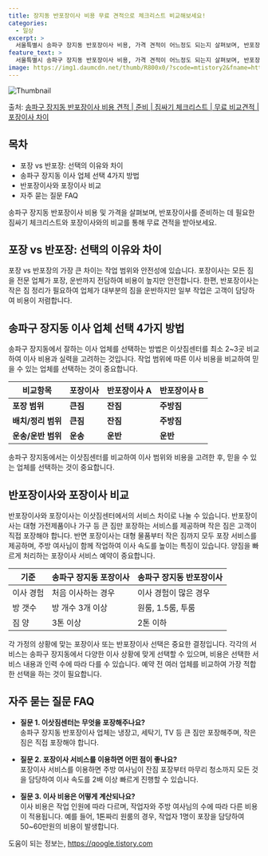 ```yaml
---
title: 장지동 반포장이사 비용 무료 견적으로 체크리스트 비교해보세요!
categories:
  - 일상
excerpt: >
  서울특별시 송파구 장지동 반포장이사 비용, 가격 견적이 어느정도 되는지 살펴보며, 반포장이사를 준비함에 있어 짐싸기 준비 체크리스트가 무엇인지 보겠습니다. 마지막으로 포장이사와 차이점을 통해 무료 비교견적으로 어떤 것이 더 합리적인 선택인지 공유 드립니다.송파구 장지동 포장이사 견적 샘플 보기 👈 클릭송파구 장지동 포장이사 가격 살펴보기 👈 클릭송파구 장지동 반포장이사 평균 이사 비용평수송파구 장지동 평균 이사 비용원룸 이사9평 이하 (1톤)30만원~투룸/쓰리룸 이사16평 ~ 20평 (2.5톤)80만원~쓰리룸 이사21평 (5톤) ~110만원~우리집 무료 이사견적 받기 👈 클릭포장 vs 반포장: 선택의 이유와 차이이사 비용과 믿을 수 있는 전문성을 고려할 때, 포장 vs 반포장의 가장 큰 차이는 작업..
feature_text: >
  서울특별시 송파구 장지동 반포장이사 비용, 가격 견적이 어느정도 되는지 살펴보며, 반포장이사를 준비함에 있어 짐싸기 준비 체크리스트가 무엇인지 보겠습니다. 마지막으로 포장이사와 차이점을 통해 무료 비교견적으로 어떤 것이 더 합리적인 선택인지 공유 드립니다.송파구 장지동 포장이사 견적 샘플 보기 👈 클릭송파구 장지동 포장이사 가격 살펴보기 👈 클릭송파구 장지동 반포장이사 평균 이사 비용평수송파구 장지동 평균 이사 비용원룸 이사9평 이하 (1톤)30만원~투룸/쓰리룸 이사16평 ~ 20평 (2.5톤)80만원~쓰리룸 이사21평 (5톤) ~110만원~우리집 무료 이사견적 받기 👈 클릭포장 vs 반포장: 선택의 이유와 차이이사 비용과 믿을 수 있는 전문성을 고려할 때, 포장 vs 반포장의 가장 큰 차이는 작업..
image: https://img1.daumcdn.net/thumb/R800x0/?scode=mtistory2&fname=https%3A%2F%2Fblog.kakaocdn.net%2Fdn%2FHOobH%2FbtsHbe4OhCf%2FYKGVMJU898ttvguwNXQiv1%2Fimg.webp
---
```


![Thumbnail](https://img1.daumcdn.net/thumb/R800x0/?scode=mtistory2&fname=https%3A%2F%2Fblog.kakaocdn.net%2Fdn%2FHOobH%2FbtsHbe4OhCf%2FYKGVMJU898ttvguwNXQiv1%2Fimg.webp)

<p>출처: <a href="https://qoogle.tistory.com/9954" rel="dofollow">송파구 장지동 반포장이사 비용 견적 | 준비 | 짐싸기 체크리스트 | 무료 비교견적 | 포장이사 차이</a> </p>

## 목차

  * 포장 vs 반포장: 선택의 이유와 차이
  * 송파구 장지동 이사 업체 선택 4가지 방법
  * 반포장이사와 포장이사 비교
  * 자주 묻는 질문 FAQ

송파구 장지동 반포장이사 비용 및 가격을 살펴보며, 반포장이사를 준비하는 데 필요한 짐싸기 체크리스트와 포장이사와의 비교를 통해 무료 견적을
받아보세요.

## 포장 vs 반포장: 선택의 이유와 차이

포장 vs 반포장의 가장 큰 차이는 작업 범위와 안전성에 있습니다. 포장이사는 모든 짐을 전문 업체가 포장, 운반까지 전담하여 비용이 높지만
안전합니다. 한편, 반포장이사는 작은 짐 정리가 필요하여 업체가 대부분의 짐을 운반하지만 일부 작업은 고객이 담당하여 비용이 저렴합니다.

## 송파구 장지동 이사 업체 선택 4가지 방법

송파구 장지동에서 잘하는 이사 업체를 선택하는 방법은 이삿짐센터를 최소 2~3곳 비교하여 이사 비용과 실력을 고려하는 것입니다. 작업 범위에
따른 이사 비용을 비교하여 믿을 수 있는 업체를 선택하는 것이 중요합니다.

**비교항목** | **포장이사** | **반포장이사 A** | **반포장이사 B**  
---|---|---|---  
**포장 범위** | **큰짐** | **잔짐** | **주방짐**  
**배치/정리 범위** | **큰짐** | **잔짐** | **주방짐**  
**운송/운반 범위** | **운송** | **운반** | **운반**  
  
송파구 장지동에서는 이삿짐센터를 비교하여 이사 범위와 비용을 고려한 후, 믿을 수 있는 업체를 선택하는 것이 중요합니다.

## 반포장이사와 포장이사 비교

반포장이사와 포장이사는 이삿짐센터에서의 서비스 차이로 나눌 수 있습니다. 반포장이사는 대형 가전제품이나 가구 등 큰 짐만 포장하는 서비스를
제공하며 작은 짐은 고객이 직접 포장해야 합니다. 반면 포장이사는 대형 물품부터 작은 짐까지 모두 포장 서비스를 제공하며, 주방 여사님이
함께 작업하여 이사 속도를 높이는 특징이 있습니다. 양짐을 빠르게 처리하는 포장이사 서비스 예약이 중요합니다.

**기준** | **송파구 장지동 포장이사** | **송파구 장지동 반포장이사**  
---|---|---  
이사 경험 | 처음 이사하는 경우 | 이사 경험이 많은 경우  
방 갯수 | 방 개수 3개 이상 | 원룸, 1.5룸, 투룸  
짐 양 | 3톤 이상 | 2톤 이하  
  
각 가정의 상황에 맞는 포장이사 또는 반포장이사 선택은 중요한 결정입니다. 각각의 서비스는 송파구 장지동에서 다양한 이사 상황에 맞게 선택할
수 있으며, 비용은 선택한 서비스 내용과 인력 수에 따라 다를 수 있습니다. 예약 전 여러 업체를 비교하여 가장 적합한 선택을 하는 것이
필요합니다.

## 자주 묻는 질문 FAQ

  * **질문 1. 이삿짐센터는 무엇을 포장해주나요?**  
송파구 장지동 반포장이사 업체는 냉장고, 세탁기, TV 등 큰 짐만 포장해주며, 작은 짐은 직접 포장해야 합니다.

  * **질문 2. 포장이사 서비스를 이용하면 어떤 점이 좋나요?**  
포장이사 서비스를 이용하면 주방 여사님이 잔짐 포장부터 마무리 청소까지 모든 것을 담당하여 이사 속도를 2배 이상 빠르게 진행할 수
있습니다.

  * **질문 3. 이사 비용은 어떻게 계산되나요?**  
이사 비용은 작업 인원에 따라 다르며, 작업자와 주방 여사님의 수에 따라 다른 비용이 적용됩니다. 예를 들어, 1톤짜리 원룸의 경우, 작업자
1명이 포장을 담당하여 50~60만원의 비용이 발생합니다.



 

도움이 되는 정보는, <a href="https://qoogle.tistory.com" rel="dofollow">https://qoogle.tistory.com</a>



